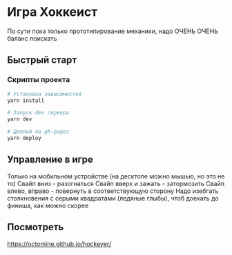 # Игра Хоккеист

По сути пока только прототипирование механики, надо ОЧЕНЬ ОЧЕНЬ баланс поискать

## Быстрый старт

### Скрипты проекта

```bash
# Установка зависимостей
yarn install

# Запуск dev сервера
yarn dev

# Деплой на gh-pages
yarn deploy
```

## Управление в игре

Только на мобильном устройстве (на десктопе можно мышью, но это не то)
Свайп вниз - разогнаться
Свайп вверх и зажать - затормозить
Свайп влево, вправо - повернуть в соответствующую сторону
Надо изебгать столкновения с серыми квадратами (ледяные глыбы), чтоб доехать до финиша, как можно скорее

## Посмотреть

https://octomine.github.io/hockeyer/
